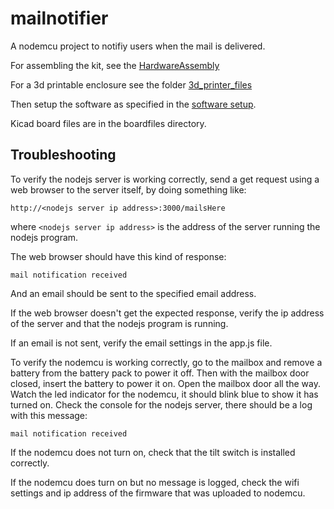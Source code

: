 # mailnotifier
A nodemcu project to notifiy users when the mail is delivered.

For assembling the kit, see the [HardwareAssembly](https://github.com/thinklearndo/mailnotifier/blob/main/HardwareAssembly.md)

For a 3d printable enclosure see the folder [3d_printer_files](https://github.com/thinklearndo/mailnotifier/tree/main/3d_printer_files)

Then setup the software as specified in the [software setup](https://github.com/thinklearndo/mailnotifier/blob/main/SoftwareSetup.md).

Kicad board files are in the boardfiles directory.

## Troubleshooting

To verify the nodejs server is working correctly, send a get request using a web browser to the server itself, by doing something like:
```
http://<nodejs server ip address>:3000/mailsHere
```
where ```<nodejs server ip address>``` is the address of the server running the nodejs program.

The web browser should have this kind of response:
```
mail notification received
```
And an email should be sent to the specified email address.

If the web browser doesn't get the expected response, verify the ip address of the server and that the nodejs program is running.

If an email is not sent, verify the email settings in the app.js file.

To verify the nodemcu is working correctly, go to the mailbox and remove a battery from the battery pack to power it off. Then with the mailbox door closed, insert the battery to power it on. Open the mailbox door all the way. Watch the led indicator for the nodemcu, it should blink blue to show it has turned on. Check the console for the nodejs server, there should be a log with this message:
```
mail notification received
```

If the nodemcu does not turn on, check that the tilt switch is installed correctly.

If the nodemcu does turn on but no message is logged, check the wifi settings and ip address of the firmware that was uploaded to nodemcu.
